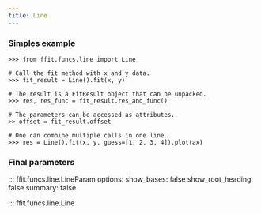 ```yaml
---
title: Line
---
```


### Simples example

```
>>> from ffit.funcs.line import Line

# Call the fit method with x and y data.
>>> fit_result = Line().fit(x, y)

# The result is a FitResult object that can be unpacked.
>>> res, res_func = fit_result.res_and_func()

# The parameters can be accessed as attributes.
>> offset = fit_result.offset

# One can combine multiple calls in one line.
>>> res = Line().fit(x, y, guess=[1, 2, 3, 4]).plot(ax)
```

### Final parameters

<!-- prettier-ignore -->
::: ffit.funcs.line.LineParam
    options:
      show_bases: false
      show_root_heading: false
      summary: false


<!-- prettier-ignore -->
::: ffit.funcs.line.Line


